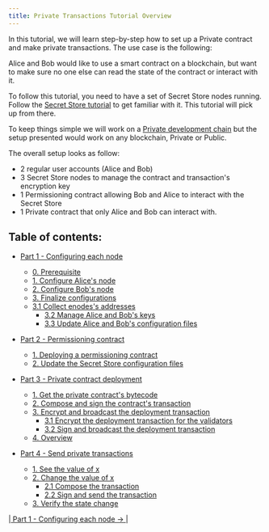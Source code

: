 ```yaml
---
title: Private Transactions Tutorial Overview
---
```


In this tutorial, we will learn step-by-step how to set up a Private contract and make private transactions. The use case is the following:

Alice and Bob would like to use a smart contract on a blockchain, but want to make sure no one else can read the state of the contract or interact with it.

To follow this tutorial, you need to have a set of Secret Store nodes running. Follow the [Secret Store tutorial](https://wiki.parity.io/Secret-Store-Tutorial-overview) to get familiar with it. This tutorial will pick up from there.
 

To keep things simple we will work on a [Private development chain](Private-development-chain) but the setup presented would work on any blockchain, Private or Public.


The overall setup looks as follow:

- 2 regular user accounts (Alice and Bob) 
- 3 Secret Store nodes to manage the contract and transaction's encryption key
- 1 Permissioning contract allowing Bob and Alice to interact with the Secret Store
- 1 Private contract that only Alice and Bob can interact with.


## Table of contents:

* [Part 1 - Configuring each node](Private-Transactions-Tutorial-1)
  * [0. Prerequisite](Private-Transactions-Tutorial-1.md#0-prerequisite)
  * [1. Configure Alice's node](Private-Transactions-Tutorial-1.md#1-configure-alices-node)
  * [2. Configure Bob's node](Private-Transactions-Tutorial-1.md#2-configure-bobs-node)
  * [3. Finalize configurations](Private-Transactions-Tutorial-1.md#3-finalize-configurations)
  * [3.1 Collect enodes's addresses](Private-Transactions-Tutorial-1.md#31-collect-enodess-addresses)
    * [3.2 Manage Alice and Bob's keys](Private-Transactions-Tutorial-1.md#32-manage-alice-and-bobs-keys)
    * [3.3 Update Alice and Bob's configuration files](Private-Transactions-Tutorial-1.md#33-update-alice-and-bobs-configuration-files)

* [Part 2 - Permissioning contract](Private-Transactions-Tutorial-2)
  * [1. Deploying a permissioning contract](Private-Transactions-Tutorial-2.md#1-deploying-a-permissioning-contract)
  * [2. Update the Secret Store configuration files](Private-Transactions-Tutorial-2.md#2-update-the-secret-store-configuration-files)

* [Part 3 - Private contract deployment](Private-Transactions-Tutorial-3)
  * [1. Get the private contract's bytecode](Private-Transactions-Tutorial-3.md#1-get-the-private-contracts-bytecode)
  * [2. Compose and sign the contract's transaction](Private-Transactions-Tutorial-3.md#2-compose-and-sign-the-contracts-transaction)
  * [3. Encrypt and broadcast the deployment transaction](Private-Transactions-Tutorial-3.md#3-encrypt-and-broadcast-the-deployment-transaction)
    * [3.1 Encrypt the deployment transaction for the validators](Private-Transactions-Tutorial-3.md#31-encrypt-the-deployment-transaction-for-the-validators)
    * [3.2 Sign and broadcast the deployment transaction](Private-Transactions-Tutorial-3.md#32-sign-and-broadcast-the-deployment-transaction)
  * [4. Overview](Private-Transactions-Tutorial-3.md#4-overview)

* [Part 4 - Send private transactions](Private-Transactions-Tutorial-4.md)
  * [1. See the value of x](Private-Transactions-Tutorial-4.md#1-see-the-value-of-x)
  * [2. Change the value of x](Private-Transactions-Tutorial-4.md#2-change-the-value-of-x)
    * [2.1 Compose the transaction](Private-Transactions-Tutorial-4.md#21-compose-the-transaction)
    * [2.2 Sign and send the transaction](Private-Transactions-Tutorial-4.md#22-sign-and-send-the-transaction)
  * [3. Verify the state change](Private-Transactions-Tutorial-4.md#3-verify-the-state-change)


|[ Part 1 - Configuring each node → ](Private-Transactions-Tutorial-1.md)|


